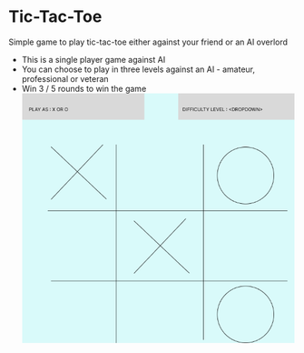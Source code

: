 # Tic-Tac-Toe
Simple game to play tic-tac-toe either against your friend or an AI overlord 
- This is a single player game against AI
- You can choose to play in three levels against an AI - amateur, professional or veteran
- Win 3 / 5 rounds to win the game
![Figma Skeleton for Web UI](./Tic-Tac-Toe.png)